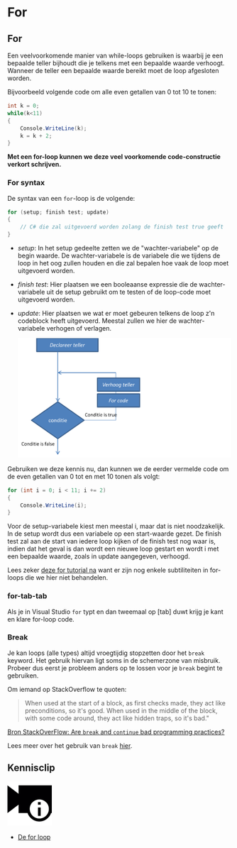 # For

## For

Een veelvoorkomende manier van while-loops gebruiken is waarbij je een bepaalde teller bijhoudt die je telkens met een bepaalde waarde verhoogt. Wanneer de teller een bepaalde waarde bereikt moet de loop afgesloten worden.

Bijvoorbeeld volgende code om alle even getallen van 0 tot 10 te tonen:

```csharp
int k = 0;
while(k<11)
{
    Console.WriteLine(k);
    k = k + 2;
}
```

**Met een for-loop kunnen we deze veel voorkomende code-constructie verkort schrijven.**

### For syntax

De syntax van een `for`-loop is de volgende:

```csharp
for (setup; finish test; update)
{
    // C# die zal uitgevoerd worden zolang de finish test true geeft
}
```

* _setup_: In het setup gedeelte zetten we de "wachter-variabele" op de begin waarde. De wachter-variabele is de variabele die we tijdens de loop in het oog zullen houden en die zal bepalen hoe vaak de loop moet uitgevoerd worden.
* _finish test_: Hier plaatsen we een booleaanse expressie die de wachter-variabele uit de setup gebruikt om te testen of de loop-code moet uitgevoerd worden.
* _update_: Hier plaatsen we wat er moet gebeuren telkens de loop z'n codeblock heeft uitgevoerd. Meestal zullen we hier de wachter-variabele verhogen of verlagen.

  ![](../../.gitbook/assets/for%20%283%29%20%283%29.png)

Gebruiken we deze kennis nu, dan kunnen we de eerder vermelde code om de even getallen van 0 tot en met 10 tonen als volgt:

```csharp
for (int i = 0; i < 11; i += 2)
{
    Console.WriteLine(i);
}
```

Voor de setup-variabele kiest men meestal i, maar dat is niet noodzakelijk. In de setup wordt dus een variabele op een start-waarde gezet. De finish test zal aan de start van iedere loop kijken of de finish test nog waar is, indien dat het geval is dan wordt een nieuwe loop gestart en wordt i met een bepaalde waarde, zoals in update aangegeven, verhoogd.

Lees zeker [deze for tutorial na](https://www.techotopia.com/index.php/C_Sharp_Looping_-_The_for_Statement) want er zijn nog enkele subtiliteiten in for-loops die we hier niet behandelen.

### for-tab-tab

Als je in Visual Studio `for` typt en dan tweemaal op \[tab\] duwt krijg je kant en klare for-loop code.

### Break

Je kan loops \(alle types\) altijd vroegtijdig stopzetten door het `break` keyword. Het gebruik hiervan ligt soms in de schemerzone van misbruik. Probeer dus eerst je probleem anders op te lossen voor je `break` begint te gebruiken.

Om iemand op StackOverflow te quoten:

> When used at the start of a block, as first checks made, they act like preconditions, so it's good. When used in the middle of the block, with some code around, they act like hidden traps, so it's bad."

[Bron StackOverFlow: Are `break` and `continue` bad programming practices? ](https://softwareengineering.stackexchange.com/questions/58237/are-break-and-continue-bad-programming-practices)

Lees meer over het gebruik van `break` [hier](https://www.dotnetperls.com/break).

## Kennisclip

![](../../.gitbook/assets/infoclip%20%282%29.png)

* [De for loop](https://ap.cloud.panopto.eu/Panopto/Pages/Viewer.aspx?id=2df9d5bb-ecc8-489b-a1d4-a99800b79a5c)

